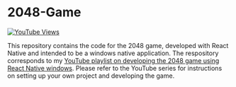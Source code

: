 # 2048-Game

[![YouTube Views](https://img.shields.io/youtube/views/CXg7wJRstoE?style=social)](https://img.shields.io/youtube/views/CXg7wJRstoE?style=social)

This repository contains the code for the 2048 game, developed with React Native and intended to be a windows native application. The respository corresponds to my [YouTube playlist on developing the 2048 game using React Native windows](https://www.youtube.com/watch?v=CXg7wJRstoE&list=PLImMVrOC3KFl3AGLNp_u8V0yLeDCpMfgh). Please refer to the YouTube series for instructions on setting up your own project and developing the game.
